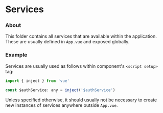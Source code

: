 # Services

### About
This folder contains all services that are available within the application. These are usually
defined in `App.vue` and exposed globally.

### Example
Services are usually used as follows within component's `<script setup>` tag:
```javascript
import { inject } from 'vue'

const $authService: any = inject('$authService')
```
Unless specified otherwise, it should usually not be necessary to create new instances of
services anywhere outside `App.vue`.
